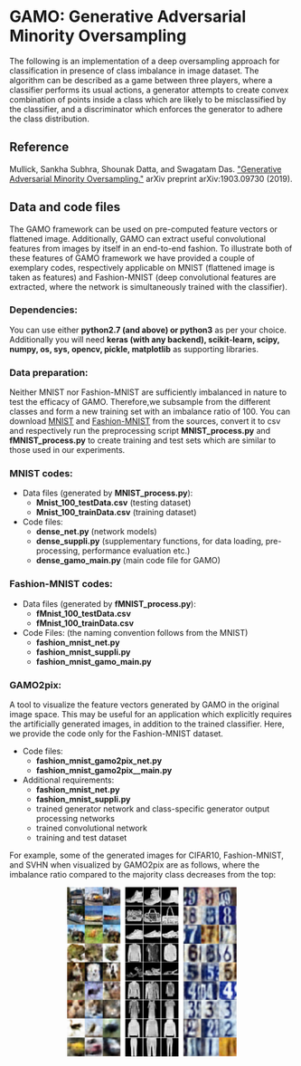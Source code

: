 # GAMO: Generative Adversarial Minority Oversampling

The following is an implementation of a deep oversampling approach for classification in presence of class imbalance in image dataset. The algorithm can be described as a game between three players, where a classifier performs its usual actions, a generator attempts to create convex combination of points inside a class which are likely to be misclassified by the classifier, and a discriminator which enforces the generator to adhere the class distribution. 

## Reference
Mullick, Sankha Subhra, Shounak Datta, and Swagatam Das. ["Generative Adversarial Minority Oversampling."](https://arxiv.org/pdf/1903.09730.pdf) arXiv preprint arXiv:1903.09730 (2019).

## Data and code files
The GAMO framework can be used on pre-computed feature vectors or flattened image. Additionally, GAMO can extract useful convolutional features from images by itself in an end-to-end fashion. To illustrate both of these features of GAMO framework we have provided a couple of exemplary codes, respectively applicable on MNIST (flattened image is taken as features) and Fashion-MNIST (deep convolutional features are extracted, where the network is simultaneously trained with the classifier). 

### Dependencies:
You can use either **python2.7 (and above) or python3** as per your choice.
Additionally you will need **keras (with any backend), scikit-learn, scipy, numpy, os, sys, opencv, pickle, matplotlib** as supporting libraries.

### Data preparation:
Neither MNIST nor Fashion-MNIST are sufficiently imbalanced in nature to test the efficacy of GAMO. Therefore,we subsample from the different classes and form a new training set with an imbalance ratio of 100. You can download [MNIST](http://yann.lecun.com/exdb/mnist/) and 
[Fashion-MNIST](https://github.com/zalandoresearch/fashion-mnist) from the sources, convert it to csv and respectively run the preprocessing script **MNIST_process.py** and **fMNIST_process.py** to create training and test sets which are similar to those used in our experiments.

### MNIST codes:
* Data files (generated by **MNIST_process.py**):
  * **Mnist_100_testData.csv** (testing dataset)
  * **Mnist_100_trainData.csv** (training dataset)
* Code files:
  * **dense_net.py** (network models)
  * **dense_suppli.py** (supplementary functions, for data loading, pre-processing, performance evaluation etc.)
  * **dense_gamo_main.py** (main code file for GAMO)

### Fashion-MNIST codes:
* Data files (generated by **fMNIST_process.py**):
  * **fMnist_100_testData.csv**
  * **fMnist_100_trainData.csv**
* Code Files: (the naming convention follows from the MNIST)
  * **fashion_mnist_net.py**
  * **fashion_mnist_suppli.py**
  * **fashion_mnist_gamo_main.py**

### GAMO2pix:
A tool to visualize the feature vectors generated by GAMO in the original image space. This may be useful for an application which explicitly requires the artificially generated images, in addition to the trained classifier. Here, we provide the code only for the Fashion-MNIST dataset. 
* Code files:
  * **fashion_mnist_gamo2pix_net.py**
  * **fashion_mnist_gamo2pix__main.py**
* Additional requirements:
  * **fashion_mnist_net.py**
  * **fashion_mnist_suppli.py**
  * trained generator network and class-specific generator output processing networks
  * trained convolutional network
  * training and test dataset

For example, some of the generated images for CIFAR10, Fashion-MNIST, and SVHN when visualized by GAMO2pix are as follows, where the imbalance ratio compared to the majority class decreases from the top:
<p align="center"> <img width="300" height="300" src="https://raw.githubusercontent.com/SankhaSubhra/GAMO/master/gamo2pix_images.png"> </p>

      

